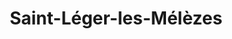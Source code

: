 ---
title: Saint-Léger-les-Mélèzes
url: /saint-leger-les-melezes/
latitude: 44.655
longitude: 6.202
---